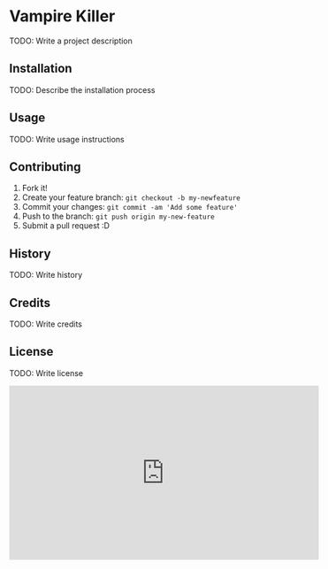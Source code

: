# Vampire Killer
TODO: Write a project description 
## Installation 
TODO: Describe the installation process 
## Usage 
TODO: Write usage instructions 
## Contributing 
1. Fork it! 
2. Create your feature branch: `git checkout -b my-newfeature` 
3. Commit your changes: `git commit -am 'Add some feature'` 
4. Push to the branch: `git push origin my-new-feature` 
5. Submit a pull request :D 
## History 
TODO: Write history 
## Credits 
TODO: Write credits 
## License 
TODO: Write license

<iframe width="560" height="315" src="https://www.youtube.com/embed/mhIrhcZ087c" title="YouTube video player"
frameborder="0" allow="accelerometer; autoplay; clipboard-write; encrypted-media; gyroscope;
picture-in-picture" allowfullscreen></
